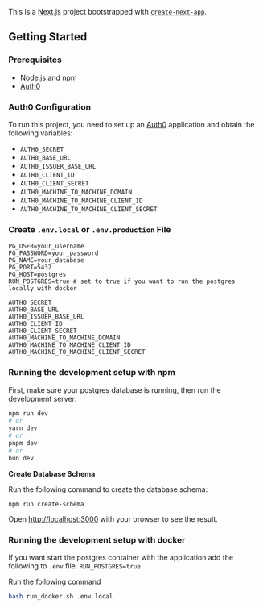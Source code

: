 This is a [Next.js](https://nextjs.org/) project bootstrapped with [`create-next-app`](https://github.com/vercel/next.js/tree/canary/packages/create-next-app).

## Getting Started

### Prerequisites

- [Node.js](https://nodejs.org/) and [npm](https://www.npmjs.com/)
- [Auth0](https://auth0.com/)

### Auth0 Configuration

To run this project, you need to set up an [Auth0](https://auth0.com/docs) application and obtain the following variables:

- `AUTH0_SECRET`
- `AUTH0_BASE_URL`
- `AUTH0_ISSUER_BASE_URL`
- `AUTH0_CLIENT_ID`
- `AUTH0_CLIENT_SECRET`
- `AUTH0_MACHINE_TO_MACHINE_DOMAIN`
- `AUTH0_MACHINE_TO_MACHINE_CLIENT_ID`
- `AUTH0_MACHINE_TO_MACHINE_CLIENT_SECRET`

### Create `.env.local` or `.env.production` File

```env
PG_USER=your_username
PG_PASSWORD=your_password
PG_NAME=your_database
PG_PORT=5432
PG_HOST=postgres
RUN_POSTGRES=true # set to true if you want to run the postgres locally with docker

AUTH0_SECRET
AUTH0_BASE_URL
AUTH0_ISSUER_BASE_URL
AUTH0_CLIENT_ID
AUTH0_CLIENT_SECRET
AUTH0_MACHINE_TO_MACHINE_DOMAIN
AUTH0_MACHINE_TO_MACHINE_CLIENT_ID
AUTH0_MACHINE_TO_MACHINE_CLIENT_SECRET
```

### Running the development setup with npm

First, make sure your postgres database is running, then run the development server:

```bash
npm run dev
# or
yarn dev
# or
pnpm dev
# or
bun dev
```

**Create Database Schema**

Run the following command to create the database schema:

```
npm run create-schema
```

Open [http://localhost:3000](http://localhost:3000) with your browser to see the result.

### Running the development setup with docker

If you want start the postgres container with the application add the following to `.env` file.
```RUN_POSTGRES=true```

Run the following command
```bash
bash run_docker.sh .env.local

```



